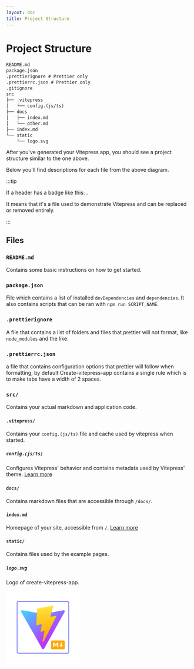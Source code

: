 ```yaml
---
layout: doc
title: Project Structure
---
```


# Project Structure

    README.md
    package.json
    .prettierignore # Prettier only
    .prettierrc.json # Prettier only
    .gitignore
    src
    ├── .vitepress
    │   └── config.(js/ts)
    ├── docs
    │   ├── index.md
    │   └── other.md
    ├── index.md
    └── static
        └── logo.svg

After you've generated your Vitepress app, you should see a project structure similar to the one above.

Below you'll find descriptions for each file from the above diagram.

:::tip

If a header has a badge like this: <Badge type="warning" text="example" />.

It means that it's a file used to demonstrate Vitepress and can be replaced or removed entirely.

:::

## Files

### `README.md`

Contains some basic instructions on how to get started.

### `package.json`

File which contains a list of installed `devDependencies` and `dependencies`. It also contains scripts that can be ran with `npm run SCRIPT_NAME`.

### `.prettierignore`

A file that contains a list of folders and files that prettier will not format, like `node_modules` and the like.

### `.prettierrc.json`

a file that contains configuration options that prettier will follow when formatting, by default Create-vitepress-app contains a single rule which is to make tabs have a width of 2 spaces.

### `src/`

Contains your actual markdown and application code.

#### `.vitepress/`

Contains your `config.(js/ts)` file and cache used by vitepress when started.

##### `config.(js/ts)`

Configures Vitepress' behavior and contains metadata used by Vitepress' theme. [Learn more](https://vitepress.vuejs.org/config/introduction)

#### `docs/` <Badge type="warning" text="example" />

Contains markdown files that are accessible through `/docs/`.

#### `index.md` <Badge type="warning" text="example" />

Homepage of your site, accessible from `/`. [Learn more](https://vitepress.vuejs.org/guide/theme-home-page)

#### `static/` <Badge type="warning" text="example" />

Contains files used by the example pages.

##### `logo.svg` <Badge type="warning" text="example" />

Logo of create-vitepress-app.

<img src="../../static/logo.svg" width=200/>
